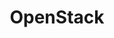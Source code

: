 ---
title: OpenStack
canonical_url: 'https://docs.projectcalico.org/v3.9/getting-started/openstack/index'
---